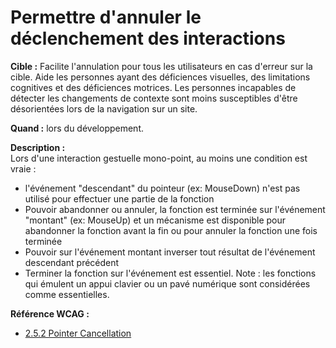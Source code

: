 # Permettre d'annuler le déclenchement des interactions

<script>$(document).ready(function () {
    setBreadcrumb([
        {"label":"Critères WCAG par thème - Développeurs", "url": "./incontournables.html#dev"},
        {"label":"Permettre d'annuler le déclenchement des interactions gestuelles"}
    ]);
});</script>

<span data-menuitem="incontournables"></span>



**Cible&nbsp;:** Facilite l'annulation pour tous les utilisateurs en cas d'erreur sur la cible.
Aide les personnes ayant des déficiences visuelles, des limitations cognitives et des déficiences motrices.
Les personnes incapables de détecter les changements de contexte sont moins susceptibles d'être désorientées lors de la navigation sur un site.

**Quand&nbsp;:** lors du développement.

**Description&nbsp;:**  
Lors d'une interaction gestuelle mono-point, au moins une condition est vraie :
- l'événement "descendant" du pointeur (ex: <span lang="en">MouseDown</span>) n'est pas utilisé pour effectuer une partie de la fonction
- Pouvoir abandonner ou annuler, la fonction est terminée sur l'événement "montant" (ex: <span lang="en">MouseUp</span>) et un mécanisme est disponible pour abandonner la fonction avant la fin ou pour annuler la fonction une fois terminée
- Pouvoir sur l'événement montant inverser tout résultat de l'événement descendant précédent
- Terminer la fonction sur l'événement est essentiel. Note : les fonctions qui émulent un appui clavier ou un pavé numérique sont considérées comme essentielles. 

**Référence <abbr>WCAG</abbr>&nbsp;:**  
- <a lang="en" href="https://www.w3.org/TR/WCAG21/#pointer-cancellation">2.5.2 Pointer Cancellation</a>

<!--  This file is part of a11y-guidelines | Our vision of mobile & web accessibility guidelines and best practices, with valid/invalid examples.
 Copyright (C) 2016  Orange SA
 See the Creative Commons Legal Code Attribution-ShareAlike 3.0 Unported License for more details (LICENSE file). -->